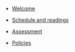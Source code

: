 - [Welcome](README.md)

- [Schedule and readings](schedule.md)

- [Assessment](assessment.md)

- [Policies](policies.md)

<!-- - [Discussion](discussion.md) -->

<!--- Bibliography
- Selective general background readings
  - Historical backgrond
  - Key books published since 1945
  - Collections
- Topics -->
